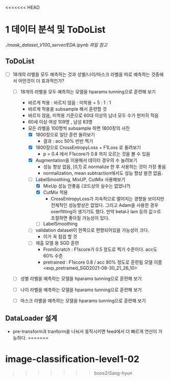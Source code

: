 <<<<<<< HEAD
# 1 데이터 분석 및 ToDoList

*./mask_dataset_V100_server/EDA.ipynb 파일 참고*

## ToDoList
  - [ ] 18개의 라벨을 모두 예측하는 것과 성별/나이/마스크 라벨을 따로 예측하는 것중에서 어떤것이 더 효과적인가?
    - [ ] 18개의 라벨을 모두 예측하는 모델을 hparams tunning으로 훈련해 보기
      - 바르게 착용 : 바르지 않음 : 미착용 = 5 : 1 : 1
      - 바르게 착용을 subsample 해서 훈련할 것
      - 바르지 않음, 미착용 기준으로 60대 이상의 남녀 모두 수가 현저히 적음
      - 60세 이상 여성 109명 , 남성 83명
      - 모든 라벨을 100명씩 subsample 하면 1800장의 사진
        - [x] 1800장으로 일단 훈련 돌려보기
          - 결과 : acc 50% 반반 찍기
        - [x] 1800장으로 CrossEntropyLoss + F1Loss 로 돌려보기
          -  p = 0.4 에서 F1score가 0.8 까지 오르는 것을 볼 수 있음
        - [x] Augmentation을 이용해서 데이터 경우의 수 늘려보기
          - 성능 향상 없음, [0,1] 로 normalize 한 후 사용하는 것이 가장 좋음
          - normalization, mean subtraction에서도 성능 향상 발견 없음.
        - [ ] LabelSmoothing, MixUP, CutMix 사용해보기
          - [x] MixUp 성능 안좋음 (코드상의 실수는 없었나?)
          - [x] CutMix 적용
            - CrossEntropyLoss가 지속적으로 떨어지는 경향을 보이지만 전체적인 성능향상은 없었다. 그리고 Adam을 사용한 경우 overfitting이 생기기도 했다. 만약 beta나 lam 등의 값ㅇ르 조절하면 좋아질 가능성이 있다.
          - [ ] LabelSmoothing
        - [ ] validation dataset이 한쪽으로 편향되어있을 가능성이 크다.
          - 이거 꼭 점검 할 것 
        - [ ] 제출 모델 용 SGD 훈련
          - FromScratch : F1score가 0.5 정도로 찍기 수준이다. acc도 60% 수준
          - pretrained  : F1score 0.8 / acc 80% 정도로 훈련됨
            모델 이름<exp_pretrained_SGD2021-08-30_21_26_10>
    - [ ] 성별 라벨을 예측하는 모델을 hparams tunning으로 훈련해 보기
    - [ ] 나이 라벨을 예측하는 모델을 hparams tunning으로 훈련해 보기
    - [ ] 마스크 라벨을 예측하는 모델을 hparams tunning으로 훈련해 보기


## DataLoader 설계
  - pre-transform과 tranform을 나눠서 동작시키면 feed에서 더 빠르게 연산이 가능하다.
=======
# image-classification-level1-02
>>>>>>> boos2/Sang-hyun
